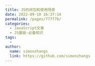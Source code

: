 ```yaml
---
title: JS的闭包和使用场景
date: 2022-09-10 16:37:14
permalink: /pages/777f7b/
categories:
  - JavaScript文章
  - JS基础-必备知识
tags:
  - 
author: 
  name: simonzhangs
  link: https://github.com/simonzhangs
---
```

